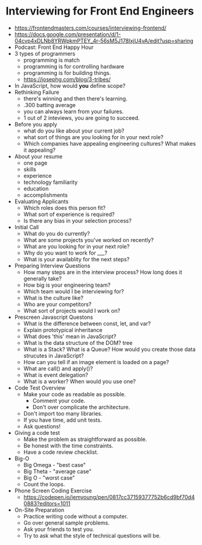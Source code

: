 # Interviewing for Front End Engineers

* <https://frontendmasters.com/courses/interviewing-frontend/>
* <https://docs.google.com/presentation/d/1-04cvp4xDLNb8YRWpkmPTEY_4r-56sM5J178lxjU4vA/edit?usp=sharing>
* Podcast: Front End Happy Hour
* 3 types of programmers
  * programming is match
  * programming is for controlling hardware
  * programming is for building things.
  * <https://josephg.com/blog/3-tribes/>
* In JavaScript, how would __you__ define scope?
* Rethinking Failure
  * there's winning and then there's learning.
  * .300 batting average
  * you can always learn from your failures.
  * 1 out of 2 inteviews, you are going to succeed.
* Before you apply
  * what do you like about your current job?
  * what sort of things are you looking for in your next role?
  * Which companies have appealing engineering cultures? What makes it appealing?
* About your resume
  * one page
  * skills
  * experience
  * technology familiarity
  * education
  * accomplishments
* Evaluating Applicants
  * Which roles does this person fit?
  * What sort of experience is required?
  * Is there any bias in your selection process?
* Initial Call
  * What do you do currently?
  * What are some projects you've worked on recently?
  * What are you looking for in your next role?
  * Why do you want to work for ___?
  * What is your availablity for the next steps?
* Preparing Interview Questions
  * How many steps are in the interview process? How long does it generally take?
  * How big is your engineering team?
  * Which team would I be interviewing for?
  * What is the culture like?
  * Who are your competitors?
  * What sort of projects would I work on?
* Prescreen Javascript Questons
  * What is the difference between const, let, and var?
  * Explain prototypical inheritance
  * What does 'this' mean in JavaScript?
  * What is the data structure of the DOM? tree
  * What is a Stack? What is a Queue? How would you create those
  data strucutes in JavaScript?
  * How can you tell if an image element is loaded on a page?
  * What are call() and apply()?
  * What is event delegation?
  * What is a worker? When would you use one?
* Code Test Overview
  * Make your code as readable as possible.
    * Comment your code.
    * Don't over complicate the architecture.
  * Don't import too many libraries.
  * If you have time, add unit tests.
  * Ask questions!
* Giving a code test
  * Make the problem as straightforward as possible.
  * Be honest with the time constraints.
  * Have a code review checklist.
* Big-O
  * Big Omega - "best case"
  * Big Theta - "average case"
  * Big O - "worst case"
  * Count the loops.
* Phone Screen Coding Exercise
  * <https://codepen.io/jemyoung/pen/0817cc37159377752b6cd9bf70d40883?editors=1011>
* On-Site Preparation
  * Practice writing code without a computer.
  * Go over general sample problems.
  * Ask your friends to test you.
  * Try to ask what the style of technical questions will be.
